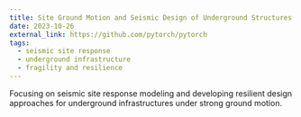 ```yaml
---
title: Site Ground Motion and Seismic Design of Underground Structures
date: 2023-10-26
external_link: https://github.com/pytorch/pytorch
tags:
  - seismic site response
  - underground infrastructure
  - fragility and resilience
---
```


Focusing on seismic site response modeling and developing resilient design approaches for underground infrastructures under strong ground motion.

<!--more-->

